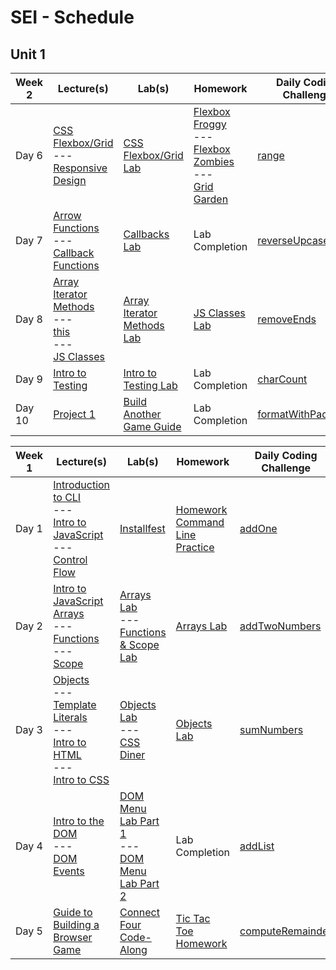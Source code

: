# SEI - Schedule

## Unit 1

| Week 2 | Lecture(s)                                                                                                                                                                                                                 | Lab(s)                                                                                     | Homework                                                                                                                                                            | Daily Coding Challenge                                                                   |
| ------ | -------------------------------------------------------------------------------------------------------------------------------------------------------------------------------------------------------------------------- | ------------------------------------------------------------------------------------------ | ------------------------------------------------------------------------------------------------------------------------------------------------------------------- | ---------------------------------------------------------------------------------------- |
| Day 6  | [CSS Flexbox/Grid](./Unit_1/06-css-layout/6.1-css-flexbox-grid.md)<br>---<br>[Responsive Design](./Unit_1/06-css-layout/6.2-responsive-design.md)                                                                          | [CSS Flexbox/Grid Lab](./Unit_1/06-css-layout/6.1.1-flexbox-grid-lab.md)                   | [Flexbox Froggy](https://flexboxfroggy.com/)<br>---<br>[Flexbox Zombies](https://mastery.games/flexboxzombies/)<br>---<br>[Grid Garden](https://cssgridgarden.com/) | [range](https://replit.com/@jim_clark/06-range#challenge.js)                             |
| Day 7  | [Arrow Functions](./Unit_1/07-js-continued/7.1-js-arrow-functions.md)<br>---<br>[Callback Functions](./Unit_1/07-js-continued/7.2-js-callback-functions-full.md)                                                           | [Callbacks Lab](./Unit_1/07-js-continued/7.2.1-js-callbacks-lab.md)                        | Lab Completion                                                                                                                                                      | [reverseUpcaseString](https://replit.com/@jim_clark/07-reverseUpcaseString#challenge.js) |
| Day 8  | [Array Iterator Methods](./Unit_1/07-js-continued/7.4-array-iterator-methods.md)<br>---<br>[this](./Unit_1/07-js-continued/7.5-js-this-keyword.md)<br>---<br>[JS Classes](./Unit_1/07-js-continued/7.3-js-classes-full.md) | [Array Iterator Methods Lab](./Unit_1/07-js-continued/7.4.1-array-iterator-methods-lab.md) | [JS Classes Lab](./Unit_1/07-js-continued/7.3.1.hw.optional-js-classes-lab.md)                                                                                      | [removeEnds](https://replit.com/@jim_clark/08-removeEnds#challenge.js)                   |
| Day 9  | [Intro to Testing](./Unit_1/10-testing/10.1-testing-lecture/)                                                                                                                                                              | [Intro to Testing Lab](./Unit_1/10-testing/10.1.1-testing-lab/)                            | Lab Completion                                                                                                                                                      | [charCount](https://replit.com/@jim_clark/09-charCount#challenge.js)                     |
| Day 10 | [Project 1](./Unit_1/project-1/project-1-requirements.md)                                                                                                                                                                  | [Build Another Game Guide](./Unit_1/09-programming/9.2-rock-paper-scissors-codealong.md)   | Lab Completion                                                                                                                                                      | [formatWithPadding](https://replit.com/@jim_clark/10-formatWithPadding#challenge.js)     |

| Week 1 | Lecture(s)                                                                                                                                                                                                                                                                              | Lab(s)                                                                                                                                                    | Homework                                                                                                                                               | Daily Coding Challenge                                                             |
| ------ | --------------------------------------------------------------------------------------------------------------------------------------------------------------------------------------------------------------------------------------------------------------------------------------- | --------------------------------------------------------------------------------------------------------------------------------------------------------- | ------------------------------------------------------------------------------------------------------------------------------------------------------ | ---------------------------------------------------------------------------------- |
| Day 1  | [Introduction to CLI](./Unit_1/01-dev-environment/1.1-cli-intro-main/readme.md)<br>---<br>[Intro to JavaScript](./Unit_1/02-js-fundamentals/2.1-js-intro-datatypes.md)<br>---<br>[Control Flow](./Unit_1/02-js-fundamentals/2.2-js-control-flow.md)                                     | [Installfest](https://github.com/general-assembly-sei/seb-1-22/blob/main/Unit_1/01-dev-environment/1.1.1-installfest-mac.md)                              | [Homework Command Line Practice](https://github.com/general-assembly-sei/seb-1-22/blob/main/Unit_1/01-dev-environment/1.2-hw-command-line-practice.md) | [addOne](https://replit.com/@jim_clark/01-addOne#challenge.js)                     |
| Day 2  | [Intro to JavaScript Arrays](./Unit_1/02-js-fundamentals/2.3-js-arrays-full.md)<br>---<br>[Functions](./Unit_1/02-js-fundamentals/2.4-js-functions-full.md)<br>---<br>[Scope](./Unit_1/02-js-fundamentals/2.5-js-scope.md)                                                              | [Arrays Lab](./Unit_1/02-js-fundamentals/2.3.1-js-arrays-lab.md)<br>---<br>[Functions & Scope Lab](./Unit_1/02-js-fundamentals/2.5.1-js-functions-lab.md) | [Arrays Lab](./Unit_1/02-js-fundamentals/2.3.1-js-arrays-lab.md)                                                                                       | [addTwoNumbers](https://replit.com/@jim_clark/02-addTwoNumbers#challenge.js)       |
| Day 3  | [Objects](./Unit_1/02-js-fundamentals/2.7-js-objects.md)<br>---<br>[Template Literals](./Unit_1/02-js-fundamentals/2.6-js-template-literals.md)<br>---<br>[Intro to HTML](./Unit_1/03-html-css/3.1-intro-to-html.md)<br>---<br>[Intro to CSS](./Unit_1/03-html-css/3.2-intro-to-css.md) | [Objects Lab](./Unit_1/02-js-fundamentals/2.7.1-js-objects-lab.md)<br>---<br>[CSS Diner](https://flukeout.github.io/)                                     | [Objects Lab](./Unit_1/02-js-fundamentals/2.7.1-js-objects-lab.md)                                                                                     | [sumNumbers](https://replit.com/@jim_clark/03-sumNumbers#challenge.js)             |
| Day 4  | [Intro to the DOM](./Unit_1/04-dom/4.1-dom-intro.md)<br>---<br>[DOM Events](./Unit_1/04-dom/4.2-dom-events.md)                                                                                                                                                                          | [DOM Menu Lab Part 1](./Unit_1/04-dom/4.1.1-dom-menu-lab-part-1.md)<br>---<br>[DOM Menu Lab Part 2](./Unit_1/todo-list_dom_lab.md)                        | Lab Completion                                                                                                                                         | [addList](https://replit.com/@jim_clark/04-addList#challenge.js)                   |
| Day 5  | [Guide to Building a Browser Game](/Unit_1/05-programming/5.1-guide-to-building-a-browser-game.md)                                                                                                                                                                                      | [Connect Four Code-Along](./Unit_1/05-programming/5.2-connect-four-code-along-full.md)                                                                    | [Tic Tac Toe Homework](./Unit_1/05-programming/5.3-tic-tac-toe-weekend.md)                                                                             | [computeRemainder](https://replit.com/@jim_clark/05-computeRemainder#challenge.js) |
